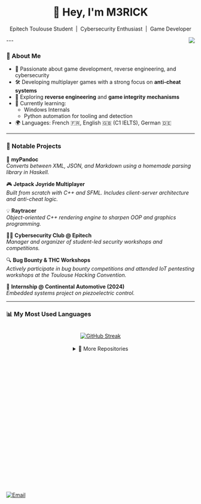 <h1 align="center">👋 Hey, I'm M3RICK </h1>
<p align="center">
Epitech Toulouse Student &nbsp;|&nbsp;  Cybersecurity Enthusiast &nbsp;|&nbsp; Game Developer  
</p>

<a href="https://github.com/M3RICK">
  <img align="right" width ="%" src="https://komarev.com/ghpvc/?username=M3RICK&style=for-the-badge&color=blue">
</a>
---

### 🚀 About Me

- 🎯 Passionate about game development, reverse engineering, and cybersecurity  
- 🛠️ Developing multiplayer games with a strong focus on **anti-cheat systems**  
- 🧠 Exploring **reverse engineering** and **game integrity mechanisms**  
- 🌱 Currently learning:
  - Windows Internals
  - Python automation for tooling and detection
- 🌍 Languages: French 🇫🇷, English 🇬🇧 (C1 IELTS), German 🇩🇪

---

### 🧠 Notable Projects

📄 **myPandoc**  
_Converts between XML, JSON, and Markdown using a homemade parsing library in Haskell._

🎮 **Jetpack Joyride Multiplayer**  
_Built from scratch with C++ and SFML. Includes client-server architecture and anti-cheat logic._

💡 **Raytracer**  
_Object-oriented C++ rendering engine to sharpen OOP and graphics programming._

🏴‍☠️ **Cybersecurity Club @ Epitech**  
_Manager and organizer of student-led security workshops and competitions._

🔍 **Bug Bounty & THC Workshops**  
_Actively participate in bug bounty competitions and attended IoT pentesting workshops at the Toulouse Hacking Convention._

🔧 **Internship @ Continental Automotive (2024)**  
_Embedded systems project on piezoelectric control._

---

### 📊 My Most Used Languages

<div align="center">
<br>
<a href="https://git.io/streak-stats"><img src="https://streak-stats.demolab.com?user=M3RICK&theme=blood-dark&border_radius=5&border=EB5454&fire=EBD822" alt="GitHub Streak" /></a>
</div>
<br>

<details close align="center">
  <summary>📁 More Repositories</summary><br>
    
  [![Samuride Card](https://github-readme-stats.vercel.app/api/pin?username=M3RICK&repo=Samuride&theme=gotham)](https://github.com/M3RICK/Samuride)
</details>

<!-- Flex container for the GIFs with more space on the sides -->
<div align="center" style="display: flex; justify-content: center; gap: 10000px; margin-left: 20000px; margin-right: 2000px;">
  <img src="https://github.com/M3RICK/M3RICK/blob/main/jinx.webp" width="360" />
</div>

[![Email](https://img.shields.io/badge/-Email-red?style=flat&logo=gmail)](mailto:aymeric.lamanda@epitech.eu)
